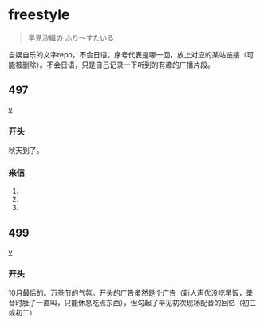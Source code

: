 # freestyle

> 早見沙織の ふり～すたいる

自娱自乐的文字repo，不会日语。序号代表是哪一回，放上对应的某站链接（可能被删除）。不会日语，只是自己记录一下听到的有趣的广播片段。

## 497

[v](https://www.bilibili.com/video/BV1rK4y1h783/)

### 开头

秋天到了。

### 来信


1. 

2. 

3. 

## 499

[v](https://www.bilibili.com/video/BV1ya411A7pj)

### 开头

10月最后的。万圣节的气氛。开头的广告虽然是个广告（新人声优没吃早饭，录音时肚子一直叫，只能休息吃点东西），但勾起了早见初次现场配音的回忆（初三或初二）
